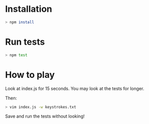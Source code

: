 # Installation

```bash
> npm install
```

# Run tests

```bash
> npm test
```

# How to play

Look at index.js for 15 seconds. You may look at the tests for longer.

Then:

```bash
> vim index.js -w keystrokes.txt
```

Save and run the tests without looking!
